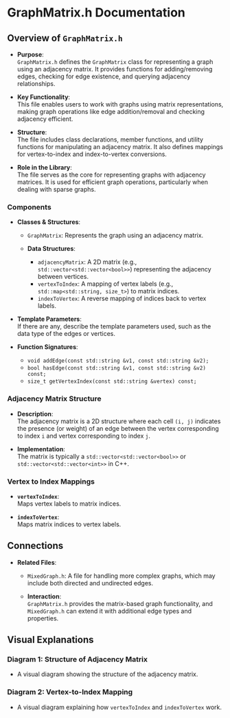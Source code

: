 # GraphMatrix.h Documentation

## Overview of `GraphMatrix.h`
- **Purpose**:  
  `GraphMatrix.h` defines the `GraphMatrix` class for representing a graph using an adjacency matrix. It provides functions for adding/removing edges, checking for edge existence, and querying adjacency relationships.

- **Key Functionality**:  
  This file enables users to work with graphs using matrix representations, making graph operations like edge addition/removal and checking adjacency efficient.

- **Structure**:  
  The file includes class declarations, member functions, and utility functions for manipulating an adjacency matrix. It also defines mappings for vertex-to-index and index-to-vertex conversions.

- **Role in the Library**:  
  The file serves as the core for representing graphs with adjacency matrices. It is used for efficient graph operations, particularly when dealing with sparse graphs.

### Components
- **Classes & Structures**:
  - `GraphMatrix`: Represents the graph using an adjacency matrix.
  
  - **Data Structures**:
    - `adjacencyMatrix`: A 2D matrix (e.g., `std::vector<std::vector<bool>>`) representing the adjacency between vertices.
    - `vertexToIndex`: A mapping of vertex labels (e.g., `std::map<std::string, size_t>`) to matrix indices.
    - `indexToVertex`: A reverse mapping of indices back to vertex labels.

- **Template Parameters**:  
  If there are any, describe the template parameters used, such as the data type of the edges or vertices.

- **Function Signatures**:
  - `void addEdge(const std::string &v1, const std::string &v2);`
  - `bool hasEdge(const std::string &v1, const std::string &v2) const;`
  - `size_t getVertexIndex(const std::string &vertex) const;`

### Adjacency Matrix Structure
- **Description**:  
  The adjacency matrix is a 2D structure where each cell `(i, j)` indicates the presence (or weight) of an edge between the vertex corresponding to index `i` and vertex corresponding to index `j`.

- **Implementation**:  
  The matrix is typically a `std::vector<std::vector<bool>>` or `std::vector<std::vector<int>>` in C++.

### Vertex to Index Mappings
- **`vertexToIndex`**:  
  Maps vertex labels to matrix indices.
  
- **`indexToVertex`**:  
  Maps matrix indices to vertex labels.

## Connections
- **Related Files**:  
  - `MixedGraph.h`: A file for handling more complex graphs, which may include both directed and undirected edges.

  - **Interaction**:  
    `GraphMatrix.h` provides the matrix-based graph functionality, and `MixedGraph.h` can extend it with additional edge types and properties.

## Visual Explanations

### Diagram 1: Structure of Adjacency Matrix
- A visual diagram showing the structure of the adjacency matrix.

### Diagram 2: Vertex-to-Index Mapping
- A visual diagram explaining how `vertexToIndex` and `indexToVertex` work.

